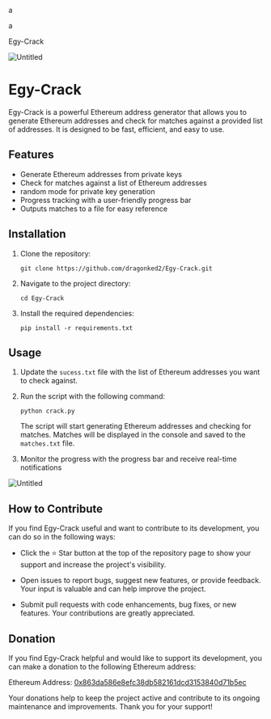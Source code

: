 a




































































a
































Egy-Crack


![Untitled](https://github.com/dragonked2/Egy-Crack/assets/66541902/c3360819-089f-48aa-99b0-5a5561a75a34)

# Egy-Crack
Egy-Crack is a powerful Ethereum address generator that allows you to generate Ethereum addresses and check for matches against a provided list of addresses. It is designed to be fast, efficient, and easy to use.

## Features

- Generate Ethereum addresses from private keys
- Check for matches against a list of Ethereum addresses
- random mode for private key generation
- Progress tracking with a user-friendly progress bar
- Outputs matches to a file for easy reference

## Installation

1. Clone the repository:

   ```shell
   git clone https://github.com/dragonked2/Egy-Crack.git
   ```

2. Navigate to the project directory:

   ```shell
   cd Egy-Crack
   ```

3. Install the required dependencies:

   ```shell
   pip install -r requirements.txt
   ```

## Usage

1. Update the `sucess.txt` file with the list of Ethereum addresses you want to check against.

2. Run the script with the following command:

   ```shell
   python crack.py
   ```

   The script will start generating Ethereum addresses and checking for matches. Matches will be displayed in the console and saved to the `matches.txt` file.

3. Monitor the progress with the progress bar and receive real-time notifications

![Untitled](https://github.com/dragonked2/Egy-Crack/assets/66541902/6d68f084-a185-4778-87d9-97c42c7a4278)


## How to Contribute

If you find Egy-Crack useful and want to contribute to its development, you can do so in the following ways:

- Click the :star: Star button at the top of the repository page to show your support and increase the project's visibility.

- Open issues to report bugs, suggest new features, or provide feedback. Your input is valuable and can help improve the project.

- Submit pull requests with code enhancements, bug fixes, or new features. Your contributions are greatly appreciated.

## Donation

If you find Egy-Crack helpful and would like to support its development, you can make a donation to the following Ethereum address:

Ethereum Address: [0x863da586e8efc38db582161dcd3153840d71b5ec](https://etherscan.io/address/0x863da586e8efc38db582161dcd3153840d71b5ec)

Your donations help to keep the project active and contribute to its ongoing maintenance and improvements. Thank you for your support!
